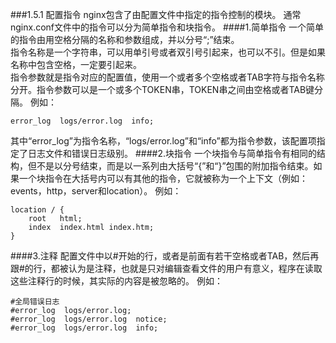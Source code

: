 ###1.5.1 配置指令
nginx包含了由配置文件中指定的指令控制的模块。
通常nginx.conf文件中的指令可以分为简单指令和块指令。 
####1.简单指令
一个简单的指令由用空格分隔的名称和参数组成，并以分号“;”结束。  
指令名称是一个字符串，可以用单引号或者双引号引起来，也可以不引。但是如果名称中包含空格，一定要引起来。  
指令参数就是指令对应的配置值，使用一个或者多个空格或者TAB字符与指令名称分开。指令参数可以是一个或多个TOKEN串，TOKEN串之间由空格或者TAB键分隔。
例如：
```
error_log  logs/error.log  info;
```
其中“error_log”为指令名称，“logs/error.log”和“info”都为指令参数，该配置项指定了日志文件和错误日志级别。
####2.块指令
一个块指令与简单指令有相同的结构，但不是以分号结束，而是以一系列由大括号“{”和“}”包围的附加指令结束。如果一个块指令在大括号内可以有其他的指令，它就被称为一个上下文（例如：events，http，server和location）。
例如：
```
location / {
    root   html;
    index  index.html index.htm;
}
```
####3.注释
配置文件中以#开始的行，或者是前面有若干空格或者TAB，然后再跟#的行，都被认为是注释，也就是只对编辑查看文件的用户有意义，程序在读取这些注释行的时候，其实际的内容是被忽略的。
例如：
```
#全局错误日志
#error_log  logs/error.log;
#error_log  logs/error.log  notice;
#error_log  logs/error.log  info;
```